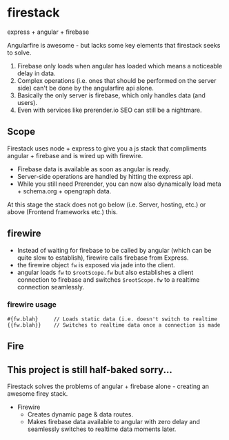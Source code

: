 # firestack
express + angular + firebase


Angularfire is awesome - but lacks some key elements that firestack seeks to solve.

1. Firebase only loads when angular has loaded which means a noticeable delay in data.
2. Complex operations (i.e. ones that should be performed on the server side) can't be done by the angularfire api alone.
3. Basically the only server is firebase, which only handles data (and users).
4. Even with services like prerender.io SEO can still be a nightmare.

## Scope

Firestack uses node + express to give you a js stack that compliments angular + firebase and is wired up with firewire.
- Firebase data is available as soon as angular is ready.
- Server-side operations are handled by hitting the express api.
- While you still need Prerender, you can now also dynamically load meta + schema.org + opengraph data.

At this stage the stack does not go below (i.e. Server, hosting, etc.) or above (Frontend frameworks etc.) this.

## firewire
- Instead of waiting for firebase to be called by angular (which can be quite slow to establish), firewire calls firebase from Express.
- the firewire object `fw` is exposed via jade into the client.
- angular loads `fw` to `$rootScope.fw` but also establishes a client connection to firebase and switches `$rootScope.fw` to a realtime connection seamlessly.

### firewire usage
`#{fw.blah} 	// Loads static data (i.e. doesn't switch to realtime`
`{{fw.blah}} 	// Switches to realtime data once a connection is made`
## Fire

## This project is still half-baked sorry...

Firestack solves the problems of angular + firebase alone - creating an awesome firey stack.  
- Firewire
  - Creates dynamic page & data routes.
  - Makes firebase data available to angular with zero delay and seamlessly switches to realtime data moments later.
